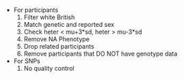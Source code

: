- For participants
    1. Filter white British
    2. Match genetic and reported sex
    3. Check heter < mu+3\*sd, heter > mu-3\*sd
    4. Remove NA Phenotype
    5. Drop related participants
    6. Remove participants that DO NOT have genotype data
- For SNPs
    1. No quality control
